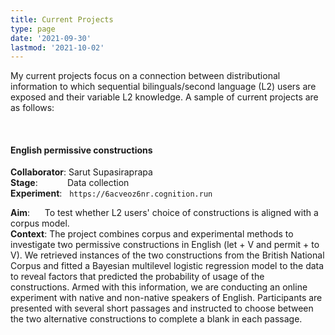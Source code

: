 ```yaml
---
title: Current Projects
type: page
date: '2021-09-30'
lastmod: '2021-10-02'
---
```


My current projects focus on a connection between distributional information to which sequential bilinguals/second language (L2) users are exposed and their variable L2 knowledge. A sample of current projects are as follows:

&nbsp;

#### English permissive constructions
**Collaborator**: Sarut Supasiraprapa               <br>
**Stage**:            Data collection                          <br>
**Experiment**:   `https://6acveoz6nr.cognition.run`

**Aim**:      To test whether L2 users' choice of constructions is aligned with a corpus model.        <br>
**Context**: The project combines corpus and experimental methods to investigate two permissive constructions in English (let + V and permit + to V). We retrieved instances of the two constructions from the British National Corpus and fitted a Bayesian multilevel logistic regression model to the data to reveal factors that predicted the probability of usage of the constructions. Armed with this information, we are conducting an online experiment with native and non-native speakers of English. Participants are presented with several short passages and instructed to choose between the two alternative constructions to complete a blank in each passage. 
